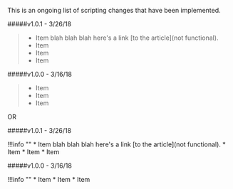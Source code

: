This is an ongoing list of scripting changes that have been implemented.

#####v1.0.1 - 3/26/18

> * Item blah blah blah here's a link [to the article](not functional).
> * Item
> * Item
> * Item

#####v1.0.0 - 3/16/18

> * Item
> * Item
> * Item

OR

#####v1.0.1 - 3/26/18

!!!info ""
    * Item blah blah blah here's a link [to the article](not functional).
    * Item
    * Item
    * Item
    
#####v1.0.0 - 3/16/18    
    
!!!info ""
    * Item
    * Item
    * Item
